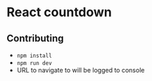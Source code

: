 # React countdown

## Contributing

- `npm install`
- `npm run dev`
- URL to navigate to will be logged to console
